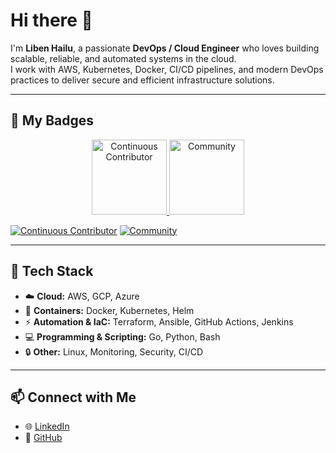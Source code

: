 # Hi there 👋

I'm **Liben Hailu**, a passionate **DevOps / Cloud Engineer** who loves building scalable, reliable, and automated systems in the cloud.  
I work with AWS, Kubernetes, Docker, CI/CD pipelines, and modern DevOps practices to deliver secure and efficient infrastructure solutions.

---

## 🏅 My Badges

<p align="center">
  <a href="https://cloud.layer5.io/user/baa00786-e3e5-47db-9dc7-e6e2b1e4dcb3?tab=badges&badge=continuous-contributor">
    <img src="https://badges.layer5.io/assets/badges/continuous-contributor/continuous-contributor.png" alt="Continuous Contributor" width="120"/>
  </a>
  <a href="https://cloud.layer5.io/user/baa00786-e3e5-47db-9dc7-e6e2b1e4dcb3?tab=badges&badge=community">
    <img src="https://badges.layer5.io/assets/badges/community/community.png" alt="Community" width="120"/>
  </a>
</p>


[![Continuous Contributor](https://badges.layer5.io/assets/badges/continuous-contributor/continuous-contributor.png)](https://cloud.layer5.io/user/baa00786-e3e5-47db-9dc7-e6e2b1e4dcb3?tab=badges&badge=continuous-contributor)
[![Community](https://badges.layer5.io/assets/badges/community/community.png)](https://cloud.layer5.io/user/baa00786-e3e5-47db-9dc7-e6e2b1e4dcb3?tab=badges&badge=community)

---

## 🔧 Tech Stack

- ☁️ **Cloud:** AWS, GCP, Azure  
- 🐳 **Containers:** Docker, Kubernetes, Helm  
- ⚡ **Automation & IaC:** Terraform, Ansible, GitHub Actions, Jenkins  
- 💻 **Programming & Scripting:** Go, Python, Bash  
- 🔒 **Other:** Linux, Monitoring, Security, CI/CD  

---

## 📫 Connect with Me

- 🌐 [LinkedIn](https://www.linkedin.com/in/libenhailu)  
- 🐙 [GitHub](https://github.com/libenhailu)  

